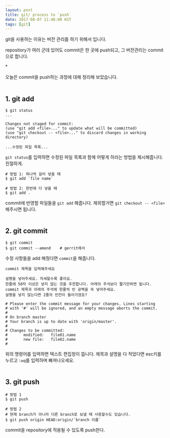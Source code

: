 ```yaml
---
layout: post
title: git/ process to `push`
date: 2017-08-07 11:48:00 KST
tags: [git]
---
```


git을 사용하는 이유는 버전 관리를 하기 위해서 입니다. 

repository가 여러 군데 있어도 commit은 한 곳에 push되고, 그 버전관리는 commit으로 합니다.

\*

오늘은 commit을 push하는 과정에 대해 정리해 보았습니다.
<br><br>


## 1. git add

```shell
$ git status
...

Changes not staged for commit:
(use "git add <file>..." to update what will be committed)
(use "git checkout -- <file>..." to discard changes in working directory)

...수정된 파일 목록...
```
`git status`를 입력하면 수정된 파일 목록과 함께 어떻게 하라는 방법을 제시해줍니다. 친절하게.

```shell
# 방법 1: 하나씩 걸러 넣을 때
$ git add `file name`

# 방법 2: 한번에 다 넣을 때
$ git add .
```
commit에 반영할 파일들을 `git add` 해줍니다.
제외할거면 `git checkout -- <file>` 해주시면 됩니다.
<br><br>


## 2. git commit

```shell
$ git commit
$ git commit --amend    # gerrit에서
```
수정 사항들을 add 해줬다면 `commit`을 해줍니다.

```vim
commit 제목을 입력해주세요

설명을 넣어주세요. 자세할수록 좋아요.
한줄에 50자 이상은 넣지 않는 것을 추천합니다. 아래의 주석보다 짧기만하면 됩니다.
commit 제목과 아래의 주석에 한줄씩 빈 공백을 꼭 넣어주세요. 
설명을 넣지 않는다면 2줄의 빈칸이 들어가겠죠?

# Please enter the commit message for your changes. Lines starting
# with '#' will be ignored, and an empty message aborts the commit.
#
# On branch master
# Your branch is up to date with 'origin/master'.
#
# Changes to be committed:
#       modified:   file01.name
#       new file:   file02.name
#
```
위의 명령어를 입력하면 텍스트 편집창이 뜹니다. 제목과 설명을 다 적었다면 esc키를 누르고 `:wq`를 입력하며 빠져나오세요.
<br><br>


## 3. git push

```shell
# 방법 1
$ git push

# 방법 2
# 현재 branch가 아니라 다른 branch로 보낼 때 사용할수도 있습니다.
$ git push origin HEAD:origin/`branch 이름`
```
commit을 repository에 적용될 수 있도록 push한다.
